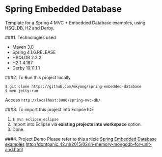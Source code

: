 Spring Embedded Database
===============================
Template for a Spring 4 MVC + Embedded Database examples, using HSQLDB, H2 and Derby.

###1. Technologies used
* Maven 3.0
* Spring 4.1.6.RELEASE
* HSQLDB 2.3.2
* H2 1.4.187
* Derby 10.11.1.1

###2. To Run this project locally
```shell
$ git clone https://github.com/mkyong/spring-embedded-database
$ mvn jetty:run
```
Access ```http://localhost:8080/spring-mvc-db/```

###3. To import this project into Eclipse IDE
1. ```$ mvn eclipse:eclipse```
2. Import into Eclipse via **existing projects into workspace** option.
3. Done.

###4. Project Demo
Please refer to this article [Spring Embedded Database  examples](http://www.mkyong.com/spring/spring-embedded-database-examples/)
http://dontpanic.42.nl/2015/02/in-memory-mongodb-for-unit-and.html
